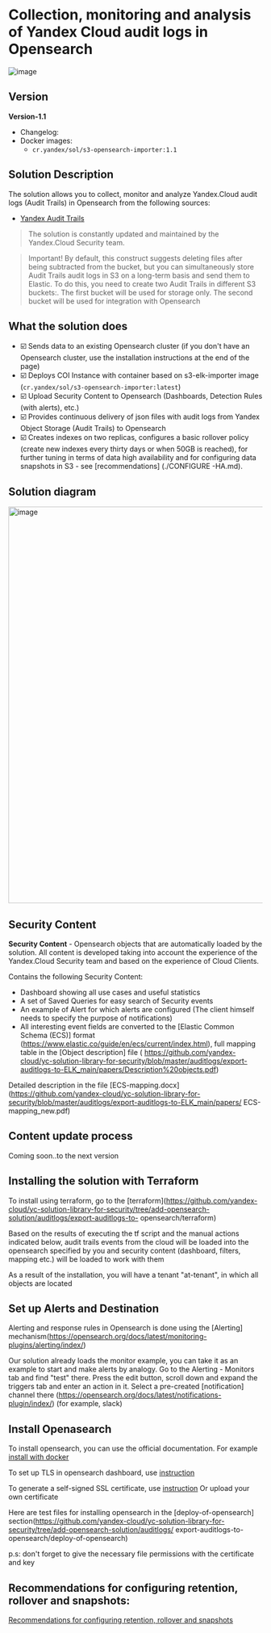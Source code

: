 # Collection, monitoring and analysis of Yandex Cloud audit logs in Opensearch

![image](https://user-images.githubusercontent.com/85429798/184665197-01f0cbca-78f3-4b32-90f1-ee6a4fa71d8e.png)

## Version

**Version-1.1**
- Changelog:
- Docker images:
    - `cr.yandex/sol/s3-opensearch-importer:1.1`

## Solution Description
The solution allows you to collect, monitor and analyze Yandex.Cloud audit logs (Audit Trails) in Opensearch from the following sources:
- [Yandex Audit Trails](https://cloud.yandex.ru/docs/audit-trails/)

> The solution is constantly updated and maintained by the Yandex.Cloud Security team.

> Important! By default, this construct suggests deleting files after being subtracted from the bucket, but you can simultaneously store Audit Trails audit logs in S3 on a long-term basis and send them to Elastic. To do this, you need to create two Audit Trails in different S3 buckets:. The first bucket will be used for storage only. The second bucket will be used for integration with Opensearch

## What the solution does
- ☑️ Sends data to an existing Opensearch cluster (if you don't have an Opensearch cluster, use the installation instructions at the end of the page)
- ☑️ Deploys COI Instance with container based on s3-elk-importer image (`cr.yandex/sol/s3-opensearch-importer:latest`)
- ☑️ Upload Security Content to Opensearch (Dashboards, Detection Rules (with alerts), etc.)
- ☑️ Provides continuous delivery of json files with audit logs from Yandex Object Storage (Audit Trails) to Opensearch
- ☑️ Creates indexes on two replicas, configures a basic rollover policy (create new indexes every thirty days or when 50GB is reached), for further tuning in terms of data high availability and for configuring data snapshots in S3 - see [recommendations] (./CONFIGURE -HA.md).

## Solution diagram
<img width="786" alt="image" src="https://user-images.githubusercontent.com/85429798/184668940-295e5e53-615d-434a-8e03-7396d00e0781.png">


## Security Content
**Security Content** - Opensearch objects that are automatically loaded by the solution. All content is developed taking into account the experience of the Yandex.Cloud Security team and based on the experience of Cloud Clients.

Contains the following Security Content:
- Dashboard showing all use cases and useful statistics
- A set of Saved Queries for easy search of Security events
- An example of Alert for which alerts are configured (The client himself needs to specify the purpose of notifications)
- All interesting event fields are converted to the [Elastic Common Schema (ECS)] format (https://www.elastic.co/guide/en/ecs/current/index.html), full mapping table in the [Object description] file ( https://github.com/yandex-cloud/yc-solution-library-for-security/blob/master/auditlogs/export-auditlogs-to-ELK_main/papers/Description%20objects.pdf)

Detailed description in the file [ECS-mapping.docx](https://github.com/yandex-cloud/yc-solution-library-for-security/blob/master/auditlogs/export-auditlogs-to-ELK_main/papers/ ECS-mapping_new.pdf)

## Content update process
Coming soon..to the next version

## Installing the solution with Terraform

To install using terraform, go to the [terraform](https://github.com/yandex-cloud/yc-solution-library-for-security/tree/add-opensearch-solution/auditlogs/export-auditlogs-to- opensearch/terraform)

Based on the results of executing the tf script and the manual actions indicated below, audit trails events from the cloud will be loaded into the opensearch specified by you and security content (dashboard, filters, mapping etc.) will be loaded to work with them

As a result of the installation, you will have a tenant "at-tenant", in which all objects are located

## Set up Alerts and Destination
Alerting and response rules in Opensearch is done using the [Alerting] mechanism(https://opensearch.org/docs/latest/monitoring-plugins/alerting/index/)

Our solution already loads the monitor example, you can take it as an example to start and make alerts by analogy. Go to the Alerting - Monitors tab and find "test" there. Press the edit button, scroll down and expand the triggers tab and enter an action in it. Select a pre-created [notification] channel there (https://opensearch.org/docs/latest/notifications-plugin/index/) (for example, slack)


## Install Openasearch
To install opensearch, you can use the official documentation. For example [install with docker](https://opensearch.org/docs/2.1/opensearch/install/index/)

To set up TLS in opensearch dashboard, use [instruction](https://opensearch.org/docs/2.1/dashboards/install/tls/)

To generate a self-signed SSL certificate, use [instruction](https://opensearch.org/docs/2.1/security-plugin/configuration/generate-certificates/)
Or upload your own certificate

Here are test files for installing opensearch in the [deploy-of-opensearch] section(https://github.com/yandex-cloud/yc-solution-library-for-security/tree/add-opensearch-solution/auditlogs/ export-auditlogs-to-opensearch/deploy-of-opensearch)

p.s: don't forget to give the necessary file permissions with the certificate and key

## Recommendations for configuring retention, rollover and snapshots:

[Recommendations for configuring retention, rollover and snapshots](./CONFIGURE-HA.md)
